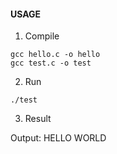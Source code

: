 #### USAGE

1. Compile

```
gcc hello.c -o hello
gcc test.c -o test
```

2. Run

```
./test
```

3. Result

Output: HELLO WORLD

